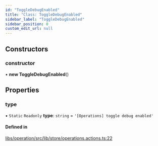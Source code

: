```yaml
---
id: "ToggleDebugEnabled"
title: "Class: ToggleDebugEnabled"
sidebar_label: "ToggleDebugEnabled"
sidebar_position: 0
custom_edit_url: null
---
```


## Constructors

### constructor

• **new ToggleDebugEnabled**()

## Properties

### type

▪ `Static` `Readonly` **type**: `string` = `'[Operations] toggle debug enabled'`

#### Defined in

[libs/operation/src/lib/store/operations.actions.ts:22](https://github.com/cognizone/ng-cognizone/blob/0401c67/libs/operation/src/lib/store/operations.actions.ts#L22)
